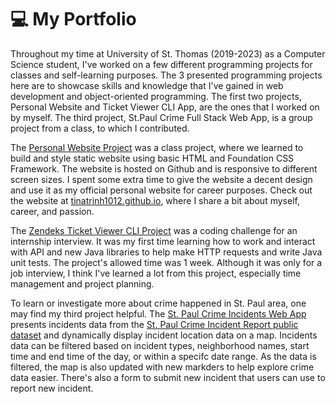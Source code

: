 # :computer: My Portfolio

Throughout my time at University of St. Thomas (2019-2023) as a Computer Science student, I've worked on a few different programming projects for classes and self-learning purposes. The 3 presented programming projects here are to showcase skills and knowledge that I've gained in web development and object-oriented programming. The first two projects, Personal Website and Ticket Viewer CLI App, are the ones that I worked on by myself. The third project, St.Paul Crime Full Stack Web App, is a group project from a class, to which I contributed.

The [Personal Website Project](https://github.com/tinatrinh1012/tinatrinh1012.github.io) was a class project, where we learned to build and style static website using basic HTML and Foundation CSS Framework. The website is hosted on Github and is responsive to different screen sizes. I spent some extra time to give the website a decent design and use it as my official personal website for career purposes. Check out the website at [tinatrinh1012.github.io](https://tinatrinh1012.github.io/), where I share a bit about myself, career, and passion.

The [Zendeks Ticket Viewer CLI Project](https://github.com/tinatrinh1012/ZendeskCodingChallenge) was a coding challenge for an internship interview. It was my first time learning how to work and interact with API and new Java libraries to help make HTTP requests and write Java unit tests. The project's allowed time was 1 week. Although it was only for a job interview, I think I've learned a lot from this project, especially time management and project planning.

To learn or investigate more about crime happened in St. Paul area, one may find my third project helpful. The [St. Paul Crime Incidents Web App](https://github.com/AashishBharath/StPaulCrimeData) presents incidents data from the [St. Paul Crime Incident Report public dataset](https://information.stpaul.gov/datasets/stpaul::crime-incident-report/about) and dynamically display incident location data on a map. Incidents data can be filtered based on incident types, neighborhood names, start time and end time of the day, or within a specifc date range. As the data is filtered, the map is also updated with new markders to help explore crime data easier. There's also a form to submit new incident that users can use to report new incident. 

<!-- # :computer: My Projects

## :one: Personal Website - Static Web Pages

Repository Link: https://github.com/tinatrinh1012/tinatrinh1012.github.io

Website Link: https://tinatrinh1012.github.io/

This was an individual project from the CISC 375 Web Development class at University of St. Thomas. The project's goal was to build a static personal website using HTML, CSS, and Foundation framework. The website should have a home page, a project demonstration page, a resume page, and personal page to share more about myself. The website is also responsive with smaller screensizes like phone or tablets.

## :two: Zendesk Coding Challenge - Ticket Viewer CLI App

Repository Link: https://github.com/tinatrinh1012/ZendeskCodingChallenge 

This project was for a technical challenge round in the interview process for the Engineering Co-op position at Zendesk in July 2021. The project was to build an app that used Zendesk API to request and display tickets information with a couple of features like pagination if there were more than 25 tickets and viewing individual ticket information option. It's a command-line interface (CLI) app using Java and JUnit for writing unit tests. 

## :three: Full Stack Vue.js Node.js App 

Repository Link: https://github.com/AashishBharath/StPaulCrimeData & https://github.com/AashishBharath/StPaulCrimeVue

This was a group project, also from CISC 375 class, where we build a full stack web app using Node.js, Express.js, and sqlite3 for the backend, and Vue.js for the frontend to display and interact with St. Paul crime data. The app features include retrieving and displaying crime data with filters, adding new incident, deleting incidents, and an interactive map of St. Paul crime incidents location.  -->
